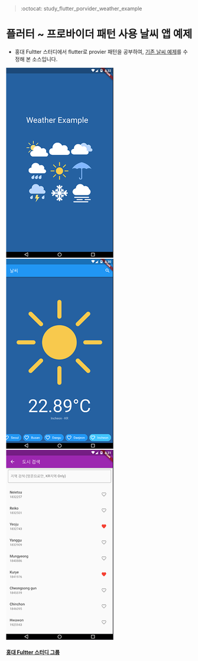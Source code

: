 > :octocat: study_flutter_porvider_weather_example
# 플러터 ~ 프로바이더 패턴 사용 날씨 앱 예제

- 홍대 Fultter 스터디에서 flutter로 provier 패턴을 공부하여, [기존 날씨 예제](https://github.com/denlyou/solocoding2019_base)를 수정해 본 소스입니다.

![스샷1](./assets/ss01.png)
![스샷2](./assets/ss02.png)
![스샷3](./assets/ss03.png)


#### [홍대 Fultter 스터디 그룹](https://www.facebook.com/groups/flutterstudy/)